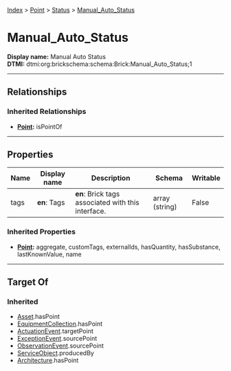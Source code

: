 [Index](../../Index.md) > [Point](../Point.md) > [Status](Status.md) > [Manual_Auto_Status](#)
# Manual_Auto_Status

**Display name:** Manual Auto Status<br />
**DTMI:** dtmi:org:brickschema:schema:Brick:Manual_Auto_Status;1

---

## Relationships

### Inherited Relationships
* **[Point](../Point.md):** isPointOf

---

## Properties

|Name|Display name|Description|Schema|Writable|
|-|-|-|-|-|
|tags|**en**: Tags|**en**: Brick tags associated with this interface.|array (string)|False|
### Inherited Properties
* **[Point](../Point.md):** aggregate, customTags, externalIds, hasQuantity, hasSubstance, lastKnownValue, name

---

## Target Of
### Inherited
* [Asset](../../Asset/Asset.md).hasPoint
* [EquipmentCollection](../../Collection/AssetCollection/EquipmentCollection/EquipmentCollection.md).hasPoint
* [ActuationEvent](../../Event/PointEvent/ActuationEvent.md).targetPoint
* [ExceptionEvent](../../Event/PointEvent/ExceptionEvent.md).sourcePoint
* [ObservationEvent](../../Event/PointEvent/ObservationEvent.md).sourcePoint
* [ServiceObject](../../Information/ServiceObject/ServiceObject.md).producedBy
* [Architecture](../../Space/Architecture/Architecture.md).hasPoint
